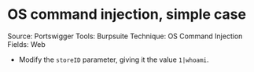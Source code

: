 # OS command injection, simple case

Source: Portswigger
Tools: Burpsuite
Technique: OS Command Injection
Fields: Web

- Modify the `storeID` parameter, giving it the value `1|whoami`.